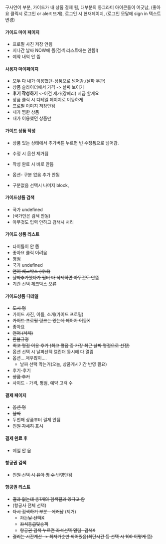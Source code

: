 구사언어 부분, 가이드가 내 상품 결제 됨, 대부분의 동그라미 아이콘들이 어긋남, (좋아요 클릭시 로그인 or alert 뜨게), 로그인 시 현재페이지, (로그인 모달에 sign in 텍스트 변경)



#### 가이드 마이 페이지


- 프로필 사진 저장 안됨
- 지나간 날짜 NOW에 뜸(검색 리스트에는 안뜸!)
- 예약 내역 안 뜸

#### 사용자 마이페이지

- 모두 다 내가 이용했던-상품으로 넘어감.(날짜 무관)
- 상품 슬라이더에서 가격 -> 날짜 보이기
- **후기 작성하기** <-이건 제가(강혜리) 지금 할게요
- 상품 클릭 시 디테일 페이지로 이동하게
- 프로필 이미지 저장안됨
- 내가 찜한 상품
- 내가 이용했던 상품만 

#### 가이드 상품 작성

- 상품 있는 상태에서 추가버튼 누르면 빈 수정폼으로 넘어감.

- 수정 시 옵션 제거됨
- 작성 완료 시 바로 안뜸
- 옵션- 구분 없음 추가 안됨
- 구분없음 선택시 나머지 block, 

#### 가이드상품 검색

- 국가 undefined
- (국가만은 검색 안됨)
- 아무것도 입력 안하고 검색시 처리

#### 가이드 상품 리스트 

- 타이틀이 안 뜸
- 좋아요 클릭 어려움
- 평점
- 국가 undefined
- ~~언어 체크박스 (삭제)~~
- ~~날짜추가했다가 필터 다 삭제하면 아무것도 안뜸~~
- ~~기간 선택 체크박스 오류~~

#### 가이드상품 디테일 

- ~~도시 명~~
- 가이드 사진, 이름, 소개(가이드 프로필)
- ~~가이드 프로필 링크는 있는데 페이지 이동X~~
- 좋아요
- ~~언어 (삭제)~~
- ~~환불규정~~
- ~~최고 평점 이용 후기 (최고 평점 중 가장 최근 날짜 평점으로 선정)~~
- 옵션 선택 시 날짜선택 캘린더 동시에 다 열림
- 옵션....매우많이....
  - 날짜 선택 막는거(오늘, 상품게시기간 반영 필요)
- 후기-후기
- ~~상품 후기~~
- 사이드 - 가격, 평점, 예약 고객 수

#### 결제 페이지

- ~~옵션 명~~
- ~~날짜~~ 
- 두번째 상품부터 결제 안됨
- ~~인원 자세히 표시~~

#### 결제 완료 후

- 메일 안 옴

#### 항공권 검색

- ~~인원 선택 시 유아 명 수 반영안됨~~

#### 항공권 리스트

- ~~결과 없는데 총1개의 검색결과 있다고 함~~ 
- (항공사 전체 선택)
- ~~다시 검색하기 부분 - 에러남~~ (제거)
  - ~~가는날 선택X~~
  - ~~좌석등급및승객~~
  - ~~항공권 검색 누르면 좌석선택 열림 -검색X~~
- ~~걸리는 시간계산 -> 최저가순만 되어있음(최단시간 등 선택 시 100 이렇게 뜸)~~